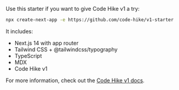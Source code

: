 Use this starter if you want to give Code Hike v1 a try:

```bash
npx create-next-app -e https://github.com/code-hike/v1-starter
```

It includes:

- Next.js 14 with app router
- Tailwind CSS + @tailwindcss/typography
- TypeScript
- MDX
- Code Hike v1

For more information, check out the [Code Hike v1 docs](https://v1.codehike.org/docs).
